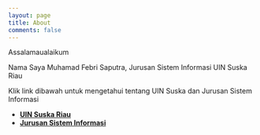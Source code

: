 ```yaml
---
layout: page
title: About
comments: false
---
```

Assalamaualaikum
 
 Nama Saya Muhamad Febri Saputra, Jurusan Sistem Informasi UIN Suska Riau
 
 
 Klik link dibawah untuk mengetahui tentang UIN Suska dan Jurusan Sistem Informasi
- <left><a href="http://uin-suska.ac.id/"><b>UIN Suska Riau</b></a></left>
- <left><a href="http://sif.uin-suska.ac.id/"><b>Jurusan Sistem Informasi</b></a></left>

